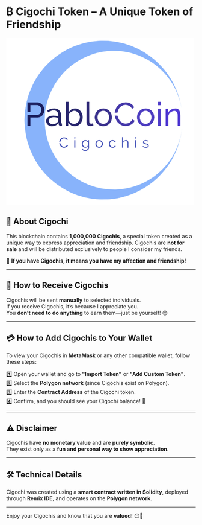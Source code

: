 # ₿ Cigochi Token – A Unique Token of Friendship

![PabloCoin Logo](https://github.com/Pablo-Mdz/PabloCoin/blob/main/images/PabloCoin-logo1.png)

## 📌 About Cigochi  
This blockchain contains **1,000,000 Cigochis**, a special token created as a unique way to express appreciation and friendship. Cigochis are **not for sale** and will be distributed exclusively to people I consider my friends.  

💙 **If you have Cigochis, it means you have my affection and friendship!**  

---

## 🎁 How to Receive Cigochis  
Cigochis will be sent **manually** to selected individuals.  
If you receive Cigochis, it’s because I appreciate you.  
You **don’t need to do anything** to earn them—just be yourself! 😊  

---

## 💳 How to Add Cigochis to Your Wallet  
To view your Cigochis in **MetaMask** or any other compatible wallet, follow these steps:  

1️⃣ Open your wallet and go to **"Import Token"** or **"Add Custom Token"**.  
2️⃣ Select the **Polygon network** (since Cigochis exist on Polygon).  
3️⃣ Enter the **Contract Address** of the Cigochi token.  
4️⃣ Confirm, and you should see your Cigochi balance! 🎉  

---

## ⚠️ Disclaimer  
Cigochis have **no monetary value** and are **purely symbolic**.  
They exist only as a **fun and personal way to show appreciation**.  

---

## 🛠️ Technical Details  
Cigochi was created using a **smart contract written in Solidity**, deployed through **Remix IDE**, and operates on the **Polygon network**.  

---

Enjoy your Cigochis and know that you are **valued!** 😊💙  
